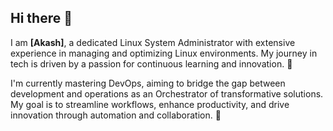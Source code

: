 ## Hi there 👋

I am **[Akash]**, a dedicated Linux System Administrator with extensive experience in managing and optimizing Linux environments. My journey in tech is driven by a passion for continuous learning and innovation. 🎯

I'm currently mastering DevOps, aiming to bridge the gap between development and operations as an Orchestrator of transformative solutions. My goal is to streamline workflows, enhance productivity, and drive innovation through automation and collaboration. 🚀

